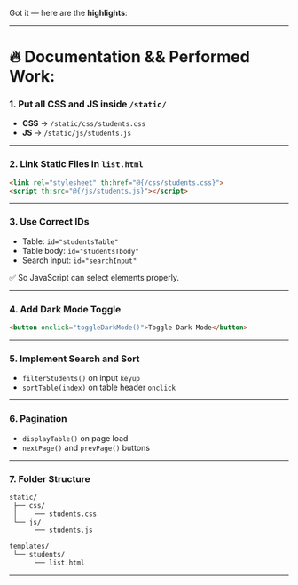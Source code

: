 Got it — here are the **highlights**:

---

# 🔥 Documentation && Performed Work:

### 1. Put all CSS and JS inside `/static/`
- **CSS** → `/static/css/students.css`
- **JS** → `/static/js/students.js`

---

### 2. Link Static Files in `list.html`
```html
<link rel="stylesheet" th:href="@{/css/students.css}">
<script th:src="@{/js/students.js}"></script>
```

---

### 3. Use Correct IDs
- Table: `id="studentsTable"`
- Table body: `id="studentsTbody"`
- Search input: `id="searchInput"`

✅ So JavaScript can select elements properly.

---

### 4. Add Dark Mode Toggle
```html
<button onclick="toggleDarkMode()">Toggle Dark Mode</button>
```

---

### 5. Implement Search and Sort
- `filterStudents()` on input `keyup`
- `sortTable(index)` on table header `onclick`

---

### 6. Pagination
- `displayTable()` on page load
- `nextPage()` and `prevPage()` buttons

---

### 7. Folder Structure
```bash
static/
 ├── css/
 │    └── students.css
 └── js/
      └── students.js

templates/
 └── students/
      └── list.html
```

---